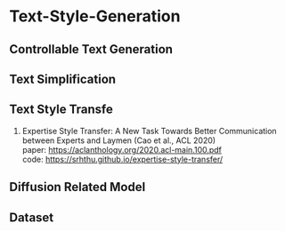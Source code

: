 # Text-Style-Generation

## Controllable Text Generation

## Text Simplification

## Text Style Transfe
1. Expertise Style Transfer: A New Task Towards Better Communication between Experts and Laymen (Cao et al., ACL 2020)
    <br> paper: https://aclanthology.org/2020.acl-main.100.pdf
    <br> code: https://srhthu.github.io/expertise-style-transfer/

## Diffusion Related Model

## Dataset
